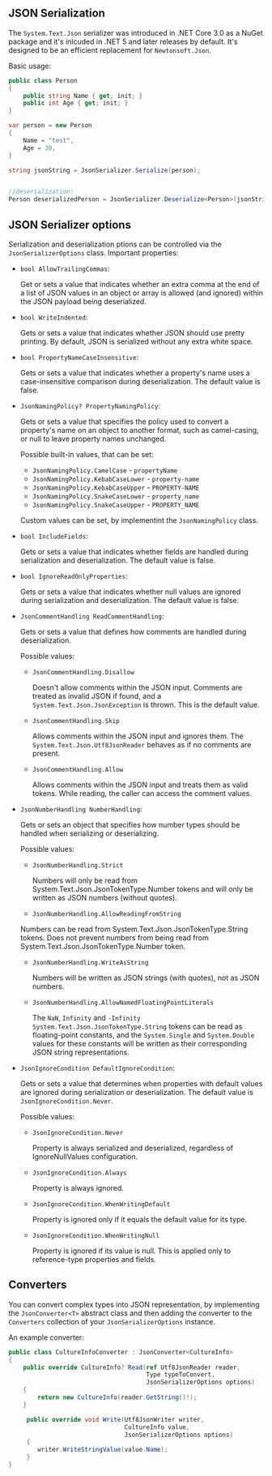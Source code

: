 ## JSON Serialization

The `System.Text.Json` serializer was introduced in .NET Core 3.0 as a NuGet package and it's inlcuded in .NET 5 and later releases by default. It's designed to be an efficient replacement for `Newtonsoft.Json`.

Basic usage:

```csharp
public class Person 
{
    public string Name { get; init; }
    public int Age { get; init; }
}

var person = new Person
{
    Name = "test",
    Age = 30,
}

string jsonString = JsonSerializer.Serialize(person);


//deserialization:
Person deserializedPerson = JsonSerializer.Deserialize<Person>(jsonString);
```

## JSON Serializer options

Serialization and deserialization ptions can be controlled via the `JsonSerializerOptions` class. Important properties:

* `bool AllowTrailingCommas`:
  
	Get or sets a value that indicates whether an extra comma at the end of a list of JSON values in an object or array is allowed (and ignored) within the JSON payload being deserialized.

* `bool WriteIndented`:

	Gets or sets a value that indicates whether JSON should use pretty printing. By default, JSON is serialized without any extra white space.

* `bool PropertyNameCaseInsensitive`:

	Gets or sets a value that indicates whether a property's name uses a case-insensitive comparison during deserialization. The default value is false.
	
* `JsonNamingPolicy? PropertyNamingPolicy`:

	Gets or sets a value that specifies the policy used to convert a property's name on an object to another format, such as camel-casing, or null to leave property  names unchanged.
	
	Possible built-in values, that can be set:
	
	* `JsonNamingPolicy.CamelCase` - `propertyName`
	* `JsonNamingPolicy.KebabCaseLower` - `property-name`
	* `JsonNamingPolicy.KebabCaseUpper` - `PROPERTY-NAME`
	* `JsonNamingPolicy.SnakeCaseLower` - `property_name`
	* `JsonNamingPolicy.SnakeCaseUpper` - `PROPERTY_NAME`
	
	Custom values can be set, by implementint the `JsonNamingPolicy` class.
	
* `bool IncludeFields`:

	Gets or sets a value that indicates whether fields are handled during serialization and deserialization. The default value is false.
	
* `bool IgnoreReadOnlyProperties`:

	Gets or sets a value that indicates whether null values are ignored during serialization and deserialization. The default value is false.
	
* `JsonCommentHandling ReadCommentHandling`:

	Gets or sets a value that defines how comments are handled during deserialization.
	
	Possible values:
	
	* `JsonCommentHandling.Disallow`
	
		Doesn't allow comments within the JSON input. Comments are treated as invalid JSON if found, and a `System.Text.Json.JsonException` is thrown. This is the default value.
	* `JsonCommentHandling.Skip`
	
		Allows comments within the JSON input and ignores them. The `System.Text.Json.Utf8JsonReader` behaves as if no comments are present.
	* `JsonCommentHandling.Allow`
	
		Allows comments within the JSON input and treats them as valid tokens. While reading, the caller can access the comment values.
	
* `JsonNumberHandling NumberHandling`:

	Gets or sets an object that specifies how number types should be handled when serializing or deserializing.
	
	Possible values:
	
	* `JsonNumberHandling.Strict`
	
		Numbers will only be read from System.Text.Json.JsonTokenType.Number tokens and will only be written as JSON numbers (without quotes).
	
	* `JsonNumberHandling.AllowReadingFromString`
	
	Numbers can be read from System.Text.Json.JsonTokenType.String tokens. Does not prevent numbers from being read from System.Text.Json.JsonTokenType.Number token.
	
	* `JsonNumberHandling.WriteAsString`
	
		Numbers will be written as JSON strings (with quotes), not as JSON numbers.
	
	* `JsonNumberHandling.AllowNamedFloatingPointLiterals`
	
		The `NaN`, `Infinity` and `-Infinity` `System.Text.Json.JsonTokenType.String` tokens can be read as floating-point constants, and the `System.Single` and `System.Double` values for these constants will be written as their corresponding JSON string representations.
	
* `JsonIgnoreCondition DefaultIgnoreCondition`:

	Gets or sets a value that determines when properties with default values are ignored during serialization or deserialization. The default value is `JsonIgnoreCondition.Never`.

	Possible values:
	
	* `JsonIgnoreCondition.Never`
  
		Property is always serialized and deserialized, regardless of IgnoreNullValues configuration.
	
	* `JsonIgnoreCondition.Always`
  
		Property is always ignored.
	
	* `JsonIgnoreCondition.WhenWritingDefault`
	
		Property is ignored only if it equals the default value for its type.
	
	* `JsonIgnoreCondition.WhenWritingNull`

		Property is ignored if its value is null. This is applied only to reference-type properties and fields.

## Converters

You can convert complex types into JSON representation, by implementing the `JsonConverter<T>` abstract class and then adding the converter to the `Converters` collection of your `JsonSerializerOptions` instance.

An example converter:

```csharp
public class CultureInfoConverter : JsonConverter<CultureInfo>
{
    public override CultureInfo? Read(ref Utf8JsonReader reader, 
                                      Type typeToConvert, 
                                      JsonSerializerOptions options)
    {
        return new CultureInfo(reader.GetString()!);
    }

     public override void Write(Utf8JsonWriter writer,
                                CultureInfo value, 
                                JsonSerializerOptions options)
     {
        writer.WriteStringValue(value.Name);
     }
}
```
